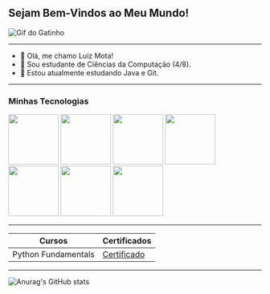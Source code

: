 ## Sejam Bem-Vindos ao Meu Mundo!

![Gif do Gatinho](https://i.pinimg.com/originals/42/88/3f/42883febee162540ff01bb4392704366.gif)

---------------

- 🙋 Olá, me chamo Luiz Mota!
- 💬 Sou estudante de Ciências da Computação (4/8).
- 🌱 Estou atualmente estudando Java e Git.

-------------

### Minhas Tecnologias

<img src="https://cdn.jsdelivr.net/gh/devicons/devicon@latest/icons/java/java-original.svg" width="100px">
<img src="https://cdn.jsdelivr.net/gh/devicons/devicon@latest/icons/python/python-original.svg" width="100px">
<img src="https://cdn.jsdelivr.net/gh/devicons/devicon@latest/icons/git/git-original.svg" width="100px">

<img src="https://cdn.jsdelivr.net/gh/devicons/devicon@latest/icons/javascript/javascript-original.svg" width="100px">
<img src="https://cdn.jsdelivr.net/gh/devicons/devicon@latest/icons/css3/css3-original.svg" width="100px">
<img src="https://cdn.jsdelivr.net/gh/devicons/devicon@latest/icons/html5/html5-original.svg" width="100px">
<img src="https://cdn.jsdelivr.net/gh/devicons/devicon@latest/icons/linux/linux-original.svg" width="100px">


-----------------
| Cursos | Certificados |
|--------|--------------|
|Python Fundamentals | [Certificado](https://www.dio.me/certificate/TJKJYL48/share)



----------
![Anurag's GitHub stats](https://github-readme-stats.vercel.app/api?username=anuraghazra&show_icons=true&theme=radical)

<!--
**LuizZMota/LuizZMota** is a ✨ _special_ ✨ repository because its `README.md` (this file) appears on your GitHub profile.

Here are some ideas to get you started:

- 🔭 I’m currently working on ...
- 🌱 I’m currently learning ...
- 👯 I’m looking to collaborate on ...
- 🤔 I’m looking for help with ...
- 💬 Ask me about ...
- 📫 How to reach me: ...
- 😄 Pronouns: ...
- ⚡ Fun fact: ...
-->

